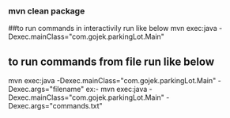 ### mvn clean package

##to run commands in interactivily run like below
mvn exec:java -Dexec.mainClass="com.gojek.parkingLot.Main"

## to run commands from file run like below
mvn exec:java -Dexec.mainClass="com.gojek.parkingLot.Main" -Dexec.args="filename"
ex:- mvn exec:java -Dexec.mainClass="com.gojek.parkingLot.Main" -Dexec.args="commands.txt"


